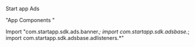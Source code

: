 Start app Ads

"App Components
<provider
android:name="com.startapp.sdk.adsbase.StartAppInitProvider"
android:authorities="YourAppId.startappinitprovider"
android:exported="false" />
    <activity
android:name="com.startapp.sdk.adsbase.consent.ConsentActivity"
android:configChanges="orientation|screenSize|screenLayout|keyboardHidden" android:theme="@android:style/Theme.Translucent"/>
<activity
 android:name="com.startapp.sdk.ads.list3d.List3DActivity"
 android:theme="@android:style/Theme"/>
 <activity
android:name="com.startapp.sdk.adsbase.activities.OverlayActivity"
android:configChanges="orientation|screenSize|screenLayout|keyboardHidden"
 android:theme="@android:style/Theme.Translucent"/>
<activity
android:name="com.startapp.sdk.adsbase.activities.FullScreenActivity"
android:configChanges="orientation|screenSize|screenLayout|keyboardHidden"
android:theme="@android:style/Theme"/>
<service android:name="com.startapp.sdk.adsbase.InfoEventService" />
 <service
    android:name="com.startapp.sdk.adsbase.PeriodicJobService"
    android:permission="android.permission.BIND_JOB_SERVICE" />
    <receiver android:name="com.startapp.sdk.adsbase.remoteconfig.BootCompleteListener">
      <intent-filter>
      <action android:name="android.intent.action.BOOT_COMPLETED"/>
      </intent-filter>
    </receiver>"


Import
"com.startapp.sdk.ads.banner.*;
import com.startapp.sdk.adsbase.*; 
import com.startapp.sdk.adsbase.adlisteners.*"
